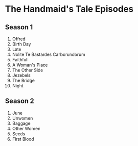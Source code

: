# The Handmaid's Tale Episodes

## Season 1
1. Offred
2. Birth Day
3. Late
4. Nolite Te Bastardes Carborundorum
5. Faithful
6. A Woman's Place
7. The Other Side
8. Jezebels
9. The Bridge
10. Night

## Season 2
1. June
2. Unwomen
3. Baggage
4. Other Women
5. Seeds
6. First Blood
